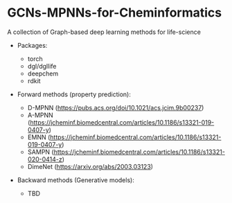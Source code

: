 # GCNs-MPNNs-for-Cheminformatics
A collection of Graph-based deep learning methods for life-science
          
* Packages:
  * torch
  * dgl/dgllife
  * deepchem
  * rdkit

* Forward methods (property prediction):
  * D-MPNN (https://pubs.acs.org/doi/10.1021/acs.jcim.9b00237)
  * A-MPNN (https://jcheminf.biomedcentral.com/articles/10.1186/s13321-019-0407-y)
  * EMNN (https://jcheminf.biomedcentral.com/articles/10.1186/s13321-019-0407-y)
  * SAMPN (https://jcheminf.biomedcentral.com/articles/10.1186/s13321-020-0414-z)
  * DimeNet (https://arxiv.org/abs/2003.03123)

* Backward methods (Generative models):
  * TBD

